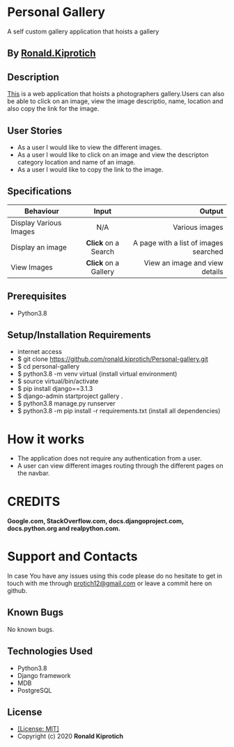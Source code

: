 # Personal Gallery

A self custom gallery application that hoists a gallery
## By [Ronald.Kiprotich](https://github.com/)


## Description
[This](https://.herokuapp.com/) is a web application that hoists a photographers gallery.Users can also be able to click on an image,
view the image descriptio, name, location and also copy the link for the image.
## User Stories
* As a user I would like to view the different images.
* As a user I would like to click on an image and view the descripton category location and name of an image.
* As a user I would like to copy the link to the  image.


## Specifications
| Behaviour | Input | Output |
| --------------- | :----------:| --------: |
|Display Various Images  | N/A | Various images  |
|Display an image  | **Click** on a Search| A page with a list of images searched |
|View Images | **Click** on a Gallery | View an image and view details |

## Prerequisites
* Python3.8

## Setup/Installation Requirements
* internet access
* $ git clone https://github.com/ronald.kiprotich/Personal-gallery.git
* $ cd personal-gallery
* $ python3.8 -m venv virtual (install virtual environment)
* $ source virtual/bin/activate
* $ pip install django==3.1.3
* $ django-admin startproject gallery .
* $ python3.8 manage.py runserver
* $ python3.8 -m pip install -r requirements.txt (install all dependencies)


# How it works

* The application does not require any authentication from a user.
* A user can view different images routing through the different pages on the navbar.


# CREDITS

#### Google.com, StackOverflow.com, docs.djangoproject.com, docs.python.org and realpython.com.


# Support and Contacts

In case You have any issues using this code please do no hesitate to get in touch with me through protich12@gmail.com or leave a commit here on github.


## Known Bugs
No known bugs.

## Technologies Used
- Python3.8
- Django framework
- MDB
- PostgreSQL

## License
* [[License: MIT]](LICENSE.md)
* Copyright (c) 2020 **Ronald Kiprotich**